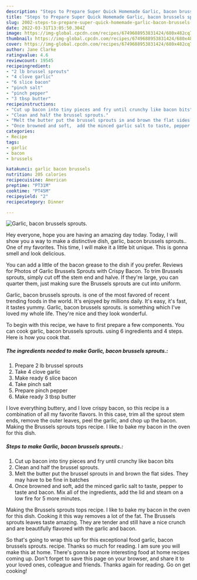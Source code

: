 ```yaml
---
description: "Steps to Prepare Super Quick Homemade Garlic, bacon brussels sprouts."
title: "Steps to Prepare Super Quick Homemade Garlic, bacon brussels sprouts."
slug: 2002-steps-to-prepare-super-quick-homemade-garlic-bacon-brussels-sprouts
date: 2022-03-31T13:05:50.304Z
image: https://img-global.cpcdn.com/recipes/6749688953831424/680x482cq70/garlic-bacon-brussels-sprouts-recipe-main-photo.jpg
thumbnail: https://img-global.cpcdn.com/recipes/6749688953831424/680x482cq70/garlic-bacon-brussels-sprouts-recipe-main-photo.jpg
cover: https://img-global.cpcdn.com/recipes/6749688953831424/680x482cq70/garlic-bacon-brussels-sprouts-recipe-main-photo.jpg
author: Jane Clarke
ratingvalue: 4.6
reviewcount: 19545
recipeingredient:
- "2 lb brussel sprouts"
- "4 clove garlic"
- "6 slice bacon"
- "pinch salt"
- "pinch pepper"
- "3 tbsp butter"
recipeinstructions:
- "Cut up bacon into tiny pieces and fry until crunchy like bacon bits"
- "Clean and half the brussel sprouts."
- "Melt the butter put the brussel sprouts in and brown the flat sides. They may have to be fine in batches"
- "Once browned and soft,  add the minced garlic salt to taste, pepper to taste and bacon.  Mix all of the ingredients,  add the lid and steam on a low fire for 5 more minutes."
categories:
- Recipe
tags:
- garlic
- bacon
- brussels

katakunci: garlic bacon brussels 
nutrition: 205 calories
recipecuisine: American
preptime: "PT31M"
cooktime: "PT45M"
recipeyield: "2"
recipecategory: Dinner

---
```



![Garlic, bacon brussels sprouts.](https://img-global.cpcdn.com/recipes/6749688953831424/680x482cq70/garlic-bacon-brussels-sprouts-recipe-main-photo.jpg)

Hey everyone, hope you are having an amazing day today. Today, I will show you a way to make a distinctive dish, garlic, bacon brussels sprouts.. One of my favorites. This time, I will make it a little bit unique. This is gonna smell and look delicious.

You can add a little of the bacon grease to the dish if you prefer. Reviews for Photos of Garlic Brussels Sprouts with Crispy Bacon. To trim Brussels sprouts, simply cut off the stem end and halve. If they&#39;re large, you can quarter them, just making sure the Brussels sprouts are cut into uniform.

Garlic, bacon brussels sprouts. is one of the most favored of recent trending foods in the world. It's enjoyed by millions daily. It's easy, it's fast, it tastes yummy. Garlic, bacon brussels sprouts. is something which I've loved my whole life. They're nice and they look wonderful.


To begin with this recipe, we have to first prepare a few components. You can cook garlic, bacon brussels sprouts. using 6 ingredients and 4 steps. Here is how you cook that.

<!--inarticleads1-->

##### The ingredients needed to make Garlic, bacon brussels sprouts.:

1. Prepare 2 lb brussel sprouts
1. Take 4 clove garlic
1. Make ready 6 slice bacon
1. Take pinch salt
1. Prepare pinch pepper
1. Make ready 3 tbsp butter


I love everything buttery, and I love crispy bacon, so this recipe is a combination of all my favorite flavors. In this case, trim all the sprout stem ends, remove the outer leaves, peel the garlic, and chop up the bacon. Making the Brussels sprouts tops recipe. I like to bake my bacon in the oven for this dish. 

<!--inarticleads2-->

##### Steps to make Garlic, bacon brussels sprouts.:

1. Cut up bacon into tiny pieces and fry until crunchy like bacon bits
1. Clean and half the brussel sprouts.
1. Melt the butter put the brussel sprouts in and brown the flat sides. They may have to be fine in batches
1. Once browned and soft,  add the minced garlic salt to taste, pepper to taste and bacon.  Mix all of the ingredients,  add the lid and steam on a low fire for 5 more minutes.


Making the Brussels sprouts tops recipe. I like to bake my bacon in the oven for this dish. Cooking it this way removes a lot of the fat. The Brussels sprouts leaves taste amazing. They are tender and still have a nice crunch and are beautifully flavored with the garlic and bacon. 

So that's going to wrap this up for this exceptional food garlic, bacon brussels sprouts. recipe. Thanks so much for reading. I am sure you will make this at home. There's gonna be more interesting food at home recipes coming up. Don't forget to save this page on your browser, and share it to your loved ones, colleague and friends. Thanks again for reading. Go on get cooking!

